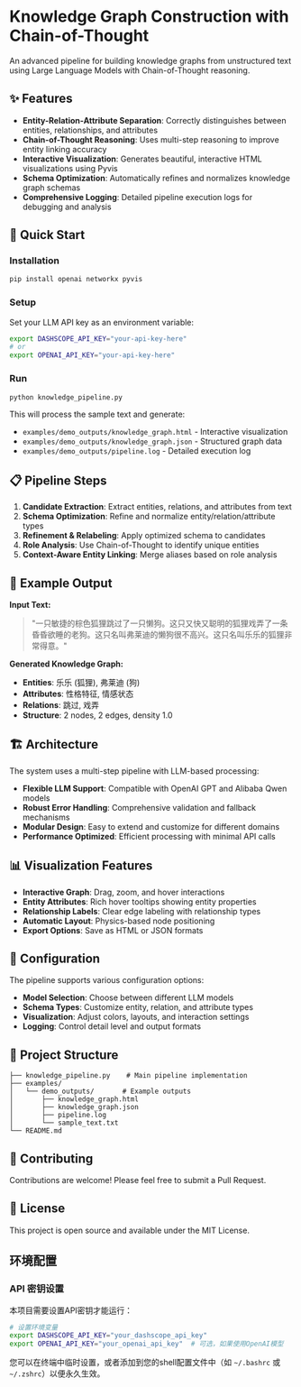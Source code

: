 # Knowledge Graph Construction with Chain-of-Thought

An advanced pipeline for building knowledge graphs from unstructured text using Large Language Models with Chain-of-Thought reasoning.

## ✨ Features

- **Entity-Relation-Attribute Separation**: Correctly distinguishes between entities, relationships, and attributes
- **Chain-of-Thought Reasoning**: Uses multi-step reasoning to improve entity linking accuracy
- **Interactive Visualization**: Generates beautiful, interactive HTML visualizations using Pyvis
- **Schema Optimization**: Automatically refines and normalizes knowledge graph schemas
- **Comprehensive Logging**: Detailed pipeline execution logs for debugging and analysis

## 🚀 Quick Start

### Installation

```bash
pip install openai networkx pyvis
```

### Setup

Set your LLM API key as an environment variable:

```bash
export DASHSCOPE_API_KEY="your-api-key-here"
# or
export OPENAI_API_KEY="your-api-key-here"
```

### Run

```bash
python knowledge_pipeline.py
```

This will process the sample text and generate:
- `examples/demo_outputs/knowledge_graph.html` - Interactive visualization
- `examples/demo_outputs/knowledge_graph.json` - Structured graph data
- `examples/demo_outputs/pipeline.log` - Detailed execution log

## 📋 Pipeline Steps

1. **Candidate Extraction**: Extract entities, relations, and attributes from text
2. **Schema Optimization**: Refine and normalize entity/relation/attribute types  
3. **Refinement & Relabeling**: Apply optimized schema to candidates
4. **Role Analysis**: Use Chain-of-Thought to identify unique entities
5. **Context-Aware Entity Linking**: Merge aliases based on role analysis

## 🎯 Example Output

**Input Text:**
> "一只敏捷的棕色狐狸跳过了一只懒狗。这只又快又聪明的狐狸戏弄了一条昏昏欲睡的老狗。这只名叫弗莱迪的懒狗很不高兴。这只名叫乐乐的狐狸非常得意。"

**Generated Knowledge Graph:**
- **Entities**: 乐乐 (狐狸), 弗莱迪 (狗)
- **Attributes**: 性格特征, 情感状态
- **Relations**: 跳过, 戏弄
- **Structure**: 2 nodes, 2 edges, density 1.0

## 🏗️ Architecture

The system uses a multi-step pipeline with LLM-based processing:

- **Flexible LLM Support**: Compatible with OpenAI GPT and Alibaba Qwen models
- **Robust Error Handling**: Comprehensive validation and fallback mechanisms
- **Modular Design**: Easy to extend and customize for different domains
- **Performance Optimized**: Efficient processing with minimal API calls

## 📊 Visualization Features

- **Interactive Graph**: Drag, zoom, and hover interactions
- **Entity Attributes**: Rich hover tooltips showing entity properties
- **Relationship Labels**: Clear edge labeling with relationship types
- **Automatic Layout**: Physics-based node positioning
- **Export Options**: Save as HTML or JSON formats

## 🔧 Configuration

The pipeline supports various configuration options:

- **Model Selection**: Choose between different LLM models
- **Schema Types**: Customize entity, relation, and attribute types
- **Visualization**: Adjust colors, layouts, and interaction settings
- **Logging**: Control detail level and output formats

## 📁 Project Structure

```
├── knowledge_pipeline.py    # Main pipeline implementation
├── examples/
│   └── demo_outputs/       # Example outputs
│       ├── knowledge_graph.html
│       ├── knowledge_graph.json
│       ├── pipeline.log
│       └── sample_text.txt
└── README.md
```

## 🤝 Contributing

Contributions are welcome! Please feel free to submit a Pull Request.

## 📄 License

This project is open source and available under the MIT License. 

## 环境配置

### API 密钥设置

本项目需要设置API密钥才能运行：

```bash
# 设置环境变量
export DASHSCOPE_API_KEY="your_dashscope_api_key"
export OPENAI_API_KEY="your_openai_api_key"  # 可选，如果使用OpenAI模型
```

您可以在终端中临时设置，或者添加到您的shell配置文件中（如 `~/.bashrc` 或 `~/.zshrc`）以便永久生效。 